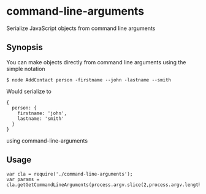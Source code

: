 # command-line-arguments
Serialize JavaScript objects from command line arguments

## Synopsis
You can make objects directly from command line arguments using the simple notation
```
$ node AddContact person -firstname --john -lastname --smith
```
Would serialize to
```
{
  person: {
    firstname: 'john',
    lastname: 'smith'
  }
}
```
using command-line-arguments

## Usage

```
var cla = require('./command-line-arguments');
var params = cla.getGetCommandLineArguments(process.argv.slice(2,process.argv.length));
```
